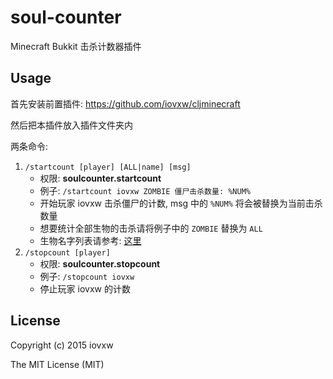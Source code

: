 # soul-counter

Minecraft Bukkit 击杀计数器插件

## Usage

首先安装前置插件: <https://github.com/iovxw/cljminecraft>

然后把本插件放入插件文件夹内

两条命令:

1. `/startcount [player] [ALL|name] [msg]`
   - 权限: **soulcounter.startcount**
   - 例子: `/startcount iovxw ZOMBIE 僵尸击杀数量: %NUM%`
   - 开始玩家 iovxw 击杀僵尸的计数, msg 中的 `%NUM%` 将会被替换为当前击杀数量
   - 想要统计全部生物的击杀请将例子中的 `ZOMBIE` 替换为 `ALL`
   - 生物名字列表请参考: [这里](https://hub.spigotmc.org/javadocs/bukkit/org/bukkit/entity/EntityType.html)
2. `/stopcount [player]`
   - 权限: **soulcounter.stopcount**
   - 例子: `/stopcount iovxw`
   - 停止玩家 iovxw 的计数

## License

Copyright (c) 2015 iovxw

The MIT License (MIT)
